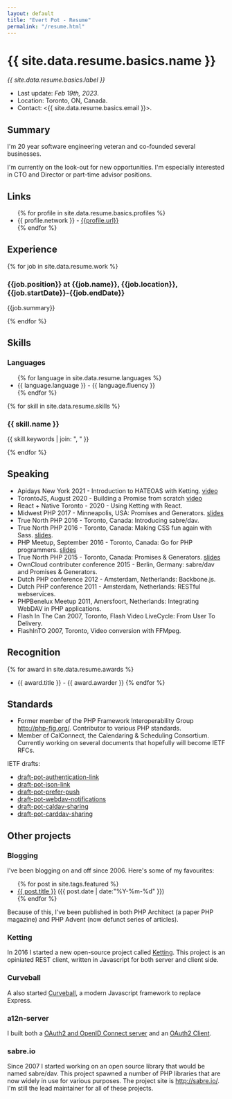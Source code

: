 ```yaml
---
layout: default
title: "Evert Pot - Resume"
permalink: "/resume.html"
---
```


{{ site.data.resume.basics.name }}
=========

_{{ site.data.resume.basics.label }}_

* Last update: *Feb 19th, 2023*.
* Location: Toronto, ON, Canada.
* Contact: <{{ site.data.resume.basics.email }}>.

Summary
-------

I'm 20 year software engineering veteran and co-founded several businesses.

I'm currently on the look-out for new opportunities. I'm especially
interested in CTO and Director or part-time advisor positions.

Links
-----

<ul>
{% for profile in site.data.resume.basics.profiles %}
  <li>{{ profile.network }} - <a href="{{profile.url}}">{{profile.url}}</a></li>
{% endfor %}
</ul>

Experience
----------

{% for job in site.data.resume.work %}

### {{job.position}} at {{job.name}}, {{job.location}}, {{job.startDate}}-{{job.endDate}}

{{job.summary}}

{% endfor %}


Skills
------

### Languages

<ul>
{% for language in site.data.resume.languages %}
  <li>{{ language.language }} - {{ language.fluency }}</li>
{% endfor %}
</ul>

{% for skill in site.data.resume.skills %}

### {{ skill.name }}

{{ skill.keywords | join: ", " }}

{% endfor %}


Speaking
--------

* Apidays New York 2021 - Introduction to HATEOAS with Ketting. [video](https://www.youtube.com/watch?v=cZ0e-HoPPJ8)
* TorontoJS, August 2020 - Building a Promise from scratch [video](https://www.youtube.com/watch?v=CVzx-6fu0d8)
* React + Native Toronto - 2020 - Using Ketting with React.
* Midwest PHP 2017 - Minneapolis, USA: Promises and Generators. [slides](https://github.com/evert/promises-and-generators)
* True North PHP 2016 - Toronto, Canada: Introducing sabre/dav.
* True North PHP 2016 - Toronto, Canada: Making CSS fun again with Sass. [slides](https://github.com/evert/sass-talk).
* PHP Meetup, September 2016 - Toronto, Canada: Go for PHP programmers. [slides](/talks/go-for-php-programmers/)
* True North PHP 2015 - Toronto, Canada: Promises & Generators. [slides](https://github.com/evert/promises-and-generators)
* OwnCloud contributer conference 2015 - Berlin, Germany: sabre/dav and Promises & Generators.
* Dutch PHP conference 2012 - Amsterdam, Netherlands: Backbone.js.
* Dutch PHP conference 2011 - Amsterdam, Netherlands: RESTful webservices.
* PHPBenelux Meetup 2011, Amersfoort, Netherlands: Integrating WebDAV in PHP applications.
* Flash In The Can 2007, Toronto, Flash Video LiveCycle: From User To Delivery. 
* FlashInTO 2007, Toronto, Video conversion with FFMpeg.


Recognition
-----------

{% for award in site.data.resume.awards %}
* {{ award.title }} - {{ award.awarder }}
{% endfor %}

Standards
---------


* Former member of the PHP Framework Interoperability Group <http://php-fig.org/>.
  Contributor to various PHP standards.
* Member of CalConnect, the Calendaring & Scheduling Consortium. Currently
  working on several documents that hopefully will become IETF RFCs.

IETF drafts:

* [draft-pot-authentication-link](https://datatracker.ietf.org/doc/html/draft-pot-authentication-link)
* [draft-pot-json-link](https://datatracker.ietf.org/doc/html/draft-pot-json-link)
* [draft-pot-prefer-push](https://datatracker.ietf.org/doc/html/draft-pot-prefer-push)
* [draft-pot-webdav-notifications](https://datatracker.ietf.org/doc/html/draft-pot-webdav-notifications)
* [draft-pot-caldav-sharing](https://datatracker.ietf.org/doc/html/draft-pot-caldav-sharing)
* [draft-pot-carddav-sharing](https://datatracker.ietf.org/doc/html/draft-pot-carddav-sharing)


Other projects
--------------

### Blogging

I've been blogging on and off since 2006. Here's some of my favourites:

<ul>
{% for post in site.tags.featured %}
  <li>
     <a href="{{ post.url }}">{{ post.title }}</a>
     <span>({{ post.date | date:"%Y-%m-%d" }})</span>
  </li>
{% endfor %}
</ul>

Because of this, I've been published in both PHP Architect (a paper PHP
magazine) and PHP Advent (now defunct series of articles).


### Ketting

In 2016 I started a new open-source project called
[Ketting](https://github.com/evert/ketting). This project is an opiniated REST
client, written in Javascript for both server and client side.

### Curveball

A also started [Curveball](https://curveballjs.org/), a modern Javascript
framework to replace Express.

### a12n-server

I built both a [OAuth2 and OpenID Connect server](https://github.com/curveball/a12nserver)
and an [OAuth2 Client](https://github.com/badgateway/oauth2-client).


### sabre.io

Since 2007 I started working on an open source library that would be named
sabre/dav. This project spawned a number of PHP libraries that are now widely
in use for various purposes. The project site is <http://sabre.io/>. I'm still
the lead maintainer for all of these projects.
